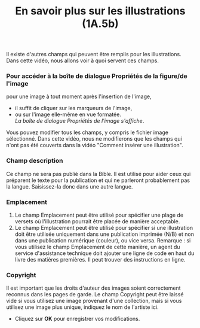 ﻿---
title: En savoir plus sur les illustrations (1A.5b)
---
Il existe d'autres champs qui peuvent être remplis pour les illustrations. 
Dans cette vidéo, nous allons voir à quoi servent ces champs. 

### Pour accéder à la boîte de dialogue Propriétés de la figure/de l'image 
pour une image à tout moment après l'insertion de l'image, 
- il suffit de cliquer sur les marqueurs de l'image, 
- ou sur l'image elle-même en vue formatée.   
   *La boîte de dialogue Propriétés de l'image s'affiche*. 

Vous pouvez modifier tous les champs, y compris le fichier image sélectionné. 
Dans cette vidéo, nous ne modifierons que les champs qui n'ont pas été couverts dans la vidéo "Comment insérer une illustration". 

### Champ description 
Ce champ ne sera pas publié dans la Bible. Il est utilisé pour aider ceux qui préparent le texte pour la publication et qui ne parleront probablement pas la langue. Saisissez-la donc dans une autre langue.

### Emplacement 
1. Le champ Emplacement peut être utilisé pour spécifier une plage de versets où l'illustration pourrait être placée de manière acceptable. 
2. Le champ Emplacement peut être utilisé pour spécifier si une illustration doit être utilisée uniquement dans une publication imprimée (N/B) et non dans une publication numérique (couleur), ou vice versa. 
Remarque : si vous utilisez le champ Emplacement de cette manière, un agent du service d'assistance technique doit ajouter une ligne de code en haut du livre des matières premières. Il peut trouver des instructions en ligne.

### Copyright 
Il est important que les droits d'auteur des images soient correctement reconnus dans les pages de garde. 
Le champ Copyright peut être laissé vide si vous utilisez une image provenant d'une collection, mais si vous utilisez une image plus unique, indiquez le nom de l'artiste ici. 
- Cliquez sur **OK** pour enregistrer vos modifications.

